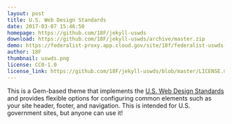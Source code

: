 ```yaml
---
layout: post
title: U.S. Web Design Standards
date: 2017-03-07 15:46:50
homepage: https://github.com/18F/jekyll-uswds
download: https://github.com/18F/jekyll-uswds/archive/master.zip
demo: https://federalist-proxy.app.cloud.gov/site/18f/federalist-uswds-template/
author: 18F
thumbnail: uswds.png
license: CC0-1.0
license_link: https://github.com/18F/jekyll-uswds/blob/master/LICENSE.md
---
```


This is a Gem-based theme that implements the [U.S. Web Design Standards] and
provides flexible options for configuring common elements such as your site
header, footer, and navigation. This is intended for U.S. government sites,
but anyone can use it!

[U.S. Web Design Standards]: https://standards.usa.gov/
